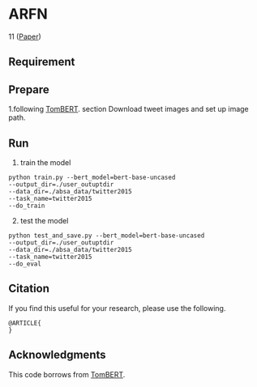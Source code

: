 # ARFN
11 ([Paper]())

## Requirement


## Prepare
1.following [TomBERT](https://github.com/jefferyYu/TomBERT). section Download tweet images and set up image path.

## Run
1. train the model
```
python train.py --bert_model=bert-base-uncased
--output_dir=./user_outuptdir
--data_dir=./absa_data/twitter2015
--task_name=twitter2015
--do_train
```
2. test the model
```
python test_and_save.py --bert_model=bert-base-uncased
--output_dir=./user_outuptdir
--data_dir=./absa_data/twitter2015
--task_name=twitter2015
--do_eval
```


## Citation
If you find this useful for your research, please use the following.

```
@ARTICLE{ 
}
```

## Acknowledgments
This code borrows from [TomBERT](https://github.com/jefferyYu/TomBERT).
